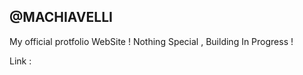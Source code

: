 ## @MACHIAVELLI
My official protfolio WebSite ! 
Nothing Special ,
Building In Progress !
<br/>
<p>Link : <a href="https://machiavelli.vercel.app/"></a></p>
